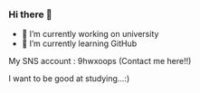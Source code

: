 ### Hi there 👋
- 🔭 I’m currently working on university
- 🌱 I’m currently learning GitHub

My SNS account : 9hwxoops (Contact me here!!)

I want to be good at studying...:)
